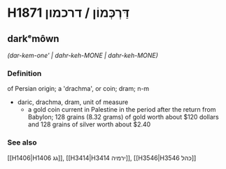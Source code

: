 # H1871 דַּרְכְּמוֹן / דרכמון

## darkᵉmôwn

_(dar-kem-one' | dahr-keh-MONE | dahr-keh-MONE)_

### Definition

of Persian origin; a 'drachma', or coin; dram; n-m

- daric, drachma, dram, unit of measure
  - a gold coin current in Palestine in the period after the return from Babylon; 128 grains (8.32 grams) of gold worth about $120 dollars and 128 grains of silver worth about $2.40

### See also

[[H1406|H1406 גג]], [[H3414|H3414 ירמיה]], [[H3546|H3546 כהל]]
